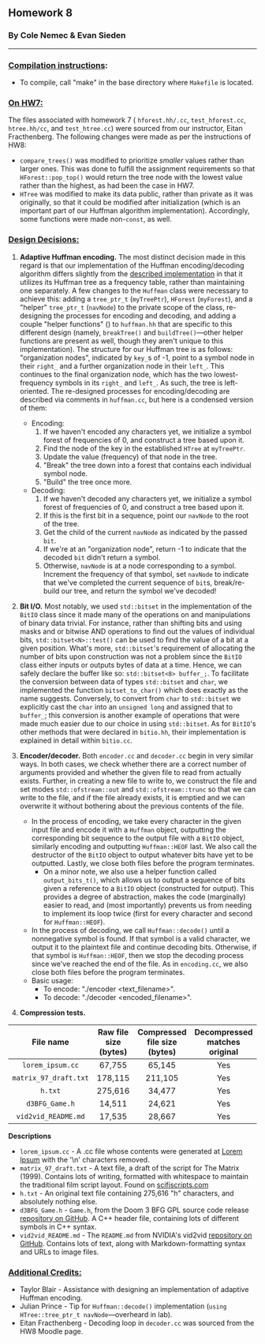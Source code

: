 ## **Homework 8**
### By Cole Nemec & Evan Sieden

<hr />

### <u>Compilation instructions</u>:
+ To compile, call "make" in the base directory where ```Makefile``` is located.

### <u>On HW7:</u>
The files associated with homework 7 ( ```hforest.hh/.cc```, ```test_hforest.cc```, ```htree.hh/cc```, and ```test_htree.cc```) were sourced from our instructor, Eitan Fracthenberg. The following changes were made as per the instructions of HW8:
- ```compare_trees()``` was modified to prioritize _smaller_ values rather than larger ones. This was done to fulfill the assignment requirements so that ```HForest::pop_top()``` would return the tree node with the lowest value rather than the highest, as had been the case in HW7.
- ```HTree``` was modified to make its data public, rather than private as it was originally, so that it could be modified after initialization (which is an important part of our Huffman algorithm implementation). Accordingly, some functions were made non-```const```, as well.

### <u>Design Decisions:</u>

1. **Adaptive Huffman encoding.** The most distinct decision made in this regard is that our implementation of the Huffman encoding/decoding algorithm differs slightly from the [described implementation](https://moodle.reed.edu/mod/assign/view.php?id=157679) in that it utilizes its Huffman tree as a frequency table, rather than maintaining one separately. A few changes to the ```Huffman``` class were necessary to achieve this: adding a ```tree_ptr_t``` (```myTreePtr```), ```HForest``` (```myForest```), and a "helper" ```tree_ptr_t``` (```navNode```) to the private scope of the class, re-designing the processes for encoding and decoding, and adding a couple "helper functions" () to ```huffman.hh``` that are specific to this different design (namely, ```breakTree()``` and ```buildTree()```—other helper functions are present as well, though they aren't unique to this implementation). The structure for our Huffman tree is as follows: "organization nodes", indicated by ```key_```s of -1, point to a symbol node in their ```right_```  and a further organization node in their ```left_```. This continues to the final organization node, which has the two lowest-frequency symbols in its ```right_``` and ```left_```. As such, the tree is left-oriented. The re-designed processes for encoding/decoding are described via comments in ```huffman.cc```, but here is a condensed version of them:
    * Encoding:
        1. If we haven't encoded any characters yet, we initialize a symbol forest of frequencies of 0, and construct a tree based upon it.
        2. Find the node of the key in the established ```HTree``` at ```myTreePtr```.
        3. Update the value (frequency) of that node in the tree.
        4. "Break" the tree down into a forest that contains each individual symbol node.
        5. "Build" the tree once more.
    * Decoding:
        1. If we haven't decoded any characters yet, we initialize a symbol forest of frequencies of 0, and construct a tree based upon it.
        2. If this is the first bit in a sequence, point our ```navNode``` to the root of the tree.
        3. Get the child of the current ```navNode``` as indicated by the passed ```bit```.
        4. If we're at an "organization node", return -1 to indicate that the decoded ```bit``` didn't return a symbol.
        5. Otherwise, ```navNode``` is at a node corresponding to a symbol. Increment the frequency of that symbol, set ```navNode``` to indicate that we've completed the current sequence of ```bit```s, break/re-build our tree, and return the symbol we've decoded!
       

2. **Bit I/O.** Most notably, we used ```std::bitset``` in the implementation of the ```BitIO``` class since it made many of the operations on and manipulations of binary data trivial. For instance, rather than shifting bits and using masks and or bitwise AND operations to find out the values of individual bits, ```std::bitset<N>::test()``` can be used to find the value of a bit at a given position. What's more, ```std::bitset```'s requirement of allocating the number of bits upon construction was not a problem since the ```BitIO``` class either inputs or outputs bytes of data at a time. Hence, we can safely declare the buffer like so: ```std::bitset<8> buffer_;```. To facilitate the conversion between data of types ```std::bitset``` and ```char```, we implemented the function ```bitset_to_char()``` which does exactly as the name suggests. Conversely, to convert from ```char``` to ```std::bitset``` we explicitly cast the ```char``` into an ```unsigned long``` and assigned that to ```buffer_```; this conversion is another example of operations that were made much easier due to our choice in using ```std::bitset```. As for ```BitIO```'s other methods that were declared in ```bitio.hh```, their implementation is explained in detail within ```bitio.cc```.

3. **Encoder/decoder.** Both ```encoder.cc```  and ```decoder.cc``` begin in very similar ways. In both cases, we check whether there are a correct number of arguments provided and whether the given file to read from actually exists. Further, in creating a new file to write to, we construct the file and set modes ```std::ofstream::out``` and ```std::ofstream::trunc``` so that we can write to the file, and if the file already exists, it is emptied and we can overwrite it without bothering about the previous contents of the file. 
    + In the process of encoding, we take every character in the given input file and encode it with a ```Huffman``` object, outputting the corresponding bit sequence to the output file with a ```BitIO``` object, similarly encoding and outputting ```Huffman::HEOF``` last. We also call the destructor of the ```BitIO``` object to output whatever bits have yet to be outputted. Lastly, we close both files before the program terminates.
        + On a minor note, we also use a helper function called ```output_bits_t()```, which allows us to output a sequence of bits given a reference to a ```BitIO``` object (constructed for output). This provides a degree of abstraction, makes the code (marginally) easier to read, and (most importantly) prevents us from needing to implement its loop twice (first for every character and second for ```Huffman::HEOF```).
    + In the process of decoding, we call ```Huffman::decode()``` until a nonnegative symbol is found. If that symbol is a valid character, we output it to the plaintext file and continue decoding bits. Otherwise, if that symbol is ```Huffman::HEOF```, then we stop the decoding process since we've reached the end of the file. As in ```encoding.cc```, we also close both files before the program terminates.
    + Basic usage:
        + To encode: "./encoder <text_filename>".
        + To decode: "./decoder <encoded_filename>".

4. **Compression tests.**

|       File name      | Raw file size (bytes) | Compressed file size (bytes) | Decompressed matches original |
|:--------------------:|:---------------------:|:----------------------------:|:-----------------------------:|
| ```lorem_ipsum.cc```           |         67,755               |            65,145               |             Yes           |
| ```matrix_97_draft.txt``` | 178,115 | 211,105 | Yes |
| ```h.txt``` | 275,616 | 34,477 | Yes|
| ```d3BFG_Game.h``` | 14,511 | 24,621 | Yes |
| ```vid2vid_README.md``` | 17,535 | 28,667 | Yes |

**Descriptions**
* ```lorem_ipsum.cc``` - A .cc file whose contents were generated at [Lorem Ipsum](https://www.lipsum.com/) with the '\n' characters removed.
* ```matrix_97_draft.txt``` - A text file, a draft of the script for The Matrix (1999). Contains lots of writing, formatted with whitespace to maintain the traditional film script layout. Found on [scifiscripts.com](http://www.scifiscripts.com/scripts/matrix_97_draft.txt)
* ```h.txt``` - An original text file containing 275,616 "h" characters, and absolutely nothing else. 
* ```d3BFG_Game.h``` - ```Game.h```, from the Doom 3 BFG GPL source code release [repository on GitHub](https://github.com/id-Software/DOOM-3-BFG/blob/master/neo/d3xp/Game.h). A C++ header file, containing lots of different symbols in C++ syntax.
* ```vid2vid_README.md``` - The ```README.md``` from NVIDIA's vid2vid [repository on GitHub](https://github.com/NVIDIA/vid2vid). Contains lots of text, along with Markdown-formatting syntax and URLs to image files. 

### <u>Additional Credits:</u>
+ Taylor Blair - Assistance with designing an implementation of adaptive Huffman encoding.
+ Julian Prince - Tip for ```Huffman::decode()``` implementation (```using HTree::tree_ptr_t navNode```—overheard in lab).
+ Eitan Fracthenberg - Decoding loop in ```decoder.cc``` was sourced from the HW8 Moodle page.
